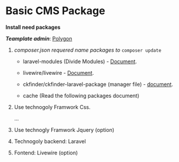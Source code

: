 # Basic CMS Package


**Install need packages**

***Teamplate admin***: [Polygon](https://colorlib.com/polygon/gentelella/index3.html]) 


1. *composer.json requered name packages to* `composer update`


    * laravel-modules (Divide Modules) - [Document](https://docs.laravelmodules.com/v9/introduction).

    * livewire/livewire - [Document](https://laravel-livewire.com/docs/2.x/quickstart).

    * ckfinder/ckfinder-laravel-package (manager file) - [document](https://github.com/ckfinder/ckfinder-laravel-package).

    * cache (Read the following packages document)


2. Use technogoly Framwork Css.

    ...


3. Use technogly Framwork Jquery (option)


4. Technogoly backend: Laravel


5. Fontend: Livewire (option)


